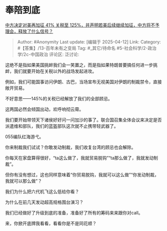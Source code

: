 # 奉陪到底
[中方决定对美再加征 41% 关税至 125%，并声明若美后续继续加征，中方将不予理会，释放了什么信号？](https://www.zhihu.com/question/1894058190527771356/answer/1894183493564614114)

> Author: #Anonymity
> Last update: [编辑于 2025-04-12]
> Link:
> Category: #【答集】/13-百年未有之变局 
> Tag: #_其它/待命名 #5-社会科学/2-政治学/2c-中国政治 
> 评论区:
> 泛讨论:

这绝不是指如果美国挑衅我们会一笑置之，而是指如果特朗普要搞任何进一步挑衅，我们就要开始在关税以外的战场发起进攻。

例如，我们可能国事访问伊朗、古巴，当场宣布无视美国对伊朗的制裁禁令，直接敞开贸易。

不好意思——145%的关税已经解放了我们的全部顾忌。

这两国必然会倾国出动，欢呼响彻云霄。

我们要开始带领天下诸侯好好问一问加沙的事了。联合国召集全体会议来决定是否派遣维和部队，我们的蓝盔部队这次就不止携带轻武器了。

055编队红海游弋。

你来制裁我们试试？你敢发动制裁，我们收复台湾的顾忌也会解除。

你每天在家盘算得很好，“ta这么做了，我就贸易脱钩”“ta那么做了，我就发动制裁”。

但你有没有想过，这也同样意味着“你贸易脱钩，我就可以这么做”“你发动制裁，我就可以那么做”？

我们为什么把六代机飞这么低给你看？

为什么在前几天发动超高规格围台演习？

我们已经做好了升级到底的准备，准备好了所有的筹码来来跟你对call。

来，你掀开底牌我看看，看看你是不是同花顺？
